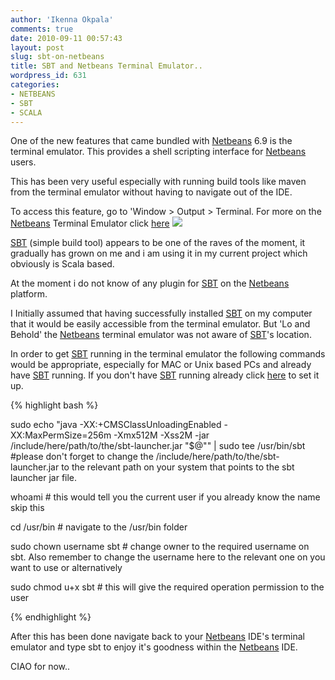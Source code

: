 ```yaml
---
author: 'Ikenna Okpala'
comments: true
date: 2010-09-11 00:57:43
layout: post
slug: sbt-on-netbeans
title: SBT and Netbeans Terminal Emulator..
wordpress_id: 631
categories:
- NETBEANS
- SBT
- SCALA
---
```


One of the new features that came bundled with [Netbeans](http://netbeans.org/) 6.9 is the terminal emulator. This provides a shell scripting interface for [Netbeans](http://netbeans.org/) users.

This has been very useful especially with running build tools like maven from the terminal emulator without having to navigate out of the IDE.
<!--more-->

To access this feature, go to 'Window > Output > Terminal. For more on the [Netbeans](http://netbeans.org/) Terminal Emulator click [here](http://wiki.netbeans.org/TerminalEmulator)
[![](http://ikennaokpala.files.wordpress.com/2010/09/screen-shot-2010-09-11-at-02-55-37.png?w=300)](http://ikennaokpala.files.wordpress.com/2010/09/screen-shot-2010-09-11-at-02-55-37.png)

[SBT](http://code.google.com/p/simple-build-tool/) (simple build tool) appears to be one of the raves of the moment, it gradually has grown on me and i am using it in my current project which obviously is Scala based.

At the moment i do not know of any plugin for [SBT](http://code.google.com/p/simple-build-tool/) on the [Netbeans](http://netbeans.org/) platform.

I Initially assumed that having successfully installed [SBT](http://code.google.com/p/simple-build-tool/) on my computer that it would be easily accessible from the terminal emulator. But 'Lo and Behold' the [Netbeans](http://netbeans.org/) terminal emulator was not aware of [SBT](http://code.google.com/p/simple-build-tool/)'s location.

In order to get [SBT](http://code.google.com/p/simple-build-tool/) running in the terminal emulator the following commands would be appropriate, especially for MAC or Unix based PCs and already have [SBT](http://code.google.com/p/simple-build-tool/) running. If you don't have [SBT](http://code.google.com/p/simple-build-tool/) running already click [here](http://code.google.com/p/simple-build-tool/wiki/Setup) to set it up.




{% highlight bash %}


sudo echo "java -XX:+CMSClassUnloadingEnabled -XX:MaxPermSize=256m -Xmx512M -Xss2M -jar /include/here/path/to/the/sbt-launcher.jar \"\$@\"" | sudo tee /usr/bin/sbt #please don't forget to change the /include/here/path/to/the/sbt-launcher.jar to the relevant path on your system that points to the sbt launcher jar file.

whoami # this would tell you the current user if you already know the name skip this

cd /usr/bin # navigate to the /usr/bin folder

sudo chown username sbt # change owner to the required username on sbt. Also remember to change the username here  to the relevant one on you want to use
or alternatively

sudo chmod u+x sbt # this will give the required operation permission to the user

{% endhighlight %}

After this has been done navigate back to your [Netbeans](http://netbeans.org/) IDE's terminal emulator and type sbt to enjoy it's goodness within the [Netbeans](http://netbeans.org/) IDE.

CIAO for now..






